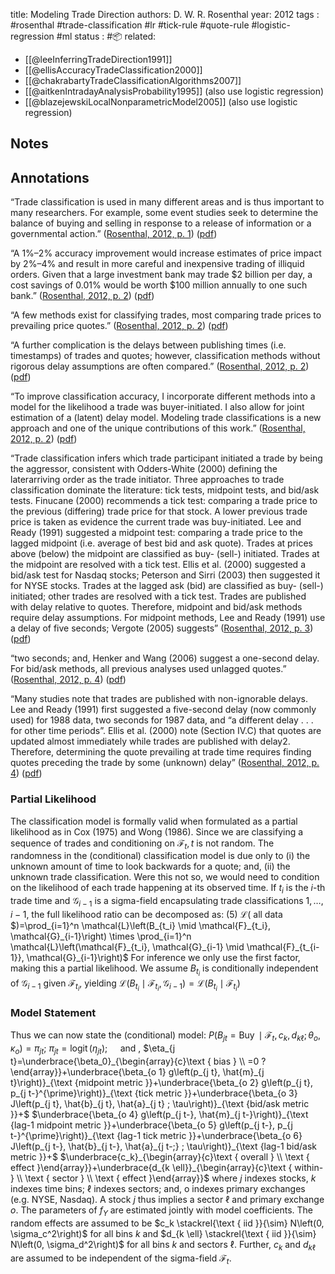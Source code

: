 
title: Modeling Trade Direction
authors: D. W. R. Rosenthal
year: 2012
tags : #rosenthal #trade-classification #lr #tick-rule #quote-rule #logistic-regression #ml 
status : #📦 
related:
- [[@leeInferringTradeDirection1991]]
- [[@ellisAccuracyTradeClassification2000]]
- [[@chakrabartyTradeClassificationAlgorithms2007]]
- [[@aitkenIntradayAnalysisProbability1995]] (also use logistic regression)
- [[@blazejewskiLocalNonparametricModel2005]] (also use logistic regression)

## Notes 

## Annotations  

“Trade classification is used in many different areas and is thus important to many researchers. For example, some event studies seek to determine the balance of buying and selling in response to a release of information or a governmental action.” ([Rosenthal, 2012, p. 1](zotero://select/library/items/DU2BX4UE)) ([pdf](zotero://open-pdf/library/items/EBGQ4ZWP?page=1&annotation=2SHHU2RD))

“A 1%–2% accuracy improvement would increase estimates of price impact by 2%–4% and result in more careful and inexpensive trading of illiquid orders. Given that a large investment bank may trade $2 billion per day, a cost savings of 0.01% would be worth $100 million annually to one such bank.” ([Rosenthal, 2012, p. 2](zotero://select/library/items/DU2BX4UE)) ([pdf](zotero://open-pdf/library/items/EBGQ4ZWP?page=2&annotation=FB3TN76H))

“A few methods exist for classifying trades, most comparing trade prices to prevailing price quotes.” ([Rosenthal, 2012, p. 2](zotero://select/library/items/DU2BX4UE)) ([pdf](zotero://open-pdf/library/items/EBGQ4ZWP?page=2&annotation=DX3MPCTH))

“A further complication is the delays between publishing times (i.e. timestamps) of trades and quotes; however, classification methods without rigorous delay assumptions are often compared.” ([Rosenthal, 2012, p. 2](zotero://select/library/items/DU2BX4UE)) ([pdf](zotero://open-pdf/library/items/EBGQ4ZWP?page=2&annotation=7WKQ25ET))

“To improve classification accuracy, I incorporate different methods into a model for the likelihood a trade was buyer-initiated. I also allow for joint estimation of a (latent) delay model. Modeling trade classifications is a new approach and one of the unique contributions of this work.” ([Rosenthal, 2012, p. 2](zotero://select/library/items/DU2BX4UE)) ([pdf](zotero://open-pdf/library/items/EBGQ4ZWP?page=2&annotation=Q744AS3L))

“Trade classification infers which trade participant initiated a trade by being the aggressor, consistent with Odders-White (2000) defining the laterarriving order as the trade initiator. Three approaches to trade classification dominate the literature: tick tests, midpoint tests, and bid/ask tests. Finucane (2000) recommends a tick test: comparing a trade price to the previous (differing) trade price for that stock. A lower previous trade price is taken as evidence the current trade was buy-initiated. Lee and Ready (1991) suggested a midpoint test: comparing a trade price to the lagged midpoint (i.e. average of best bid and ask quote). Trades at prices above (below) the midpoint are classified as buy- (sell-) initiated. Trades at the midpoint are resolved with a tick test. Ellis et al. (2000) suggested a bid/ask test for Nasdaq stocks; Peterson and Sirri (2003) then suggested it for NYSE stocks. Trades at the lagged ask (bid) are classified as buy- (sell-) initiated; other trades are resolved with a tick test. Trades are published with delay relative to quotes. Therefore, midpoint and bid/ask methods require delay assumptions. For midpoint methods, Lee and Ready (1991) use a delay of five seconds; Vergote (2005) suggests” ([Rosenthal, 2012, p. 3](zotero://select/library/items/DU2BX4UE)) ([pdf](zotero://open-pdf/library/items/EBGQ4ZWP?page=3&annotation=6PAZAVLU))

“two seconds; and, Henker and Wang (2006) suggest a one-second delay. For bid/ask methods, all previous analyses used unlagged quotes.” ([Rosenthal, 2012, p. 4](zotero://select/library/items/DU2BX4UE)) ([pdf](zotero://open-pdf/library/items/EBGQ4ZWP?page=4&annotation=QNQ7U5N9))

“Many studies note that trades are published with non-ignorable delays. Lee and Ready (1991) first suggested a five-second delay (now commonly used) for 1988 data, two seconds for 1987 data, and “a different delay . . . for other time periods”. Ellis et al. (2000) note (Section IV.C) that quotes are updated almost immediately while trades are published with delay2. Therefore, determining the quote prevailing at trade time requires finding quotes preceding the trade by some (unknown) delay” ([Rosenthal, 2012, p. 4](zotero://select/library/items/DU2BX4UE)) ([pdf](zotero://open-pdf/library/items/EBGQ4ZWP?page=4&annotation=799HH579))

### Partial Likelihood
The classification model is formally valid when formulated as a partial likelihood as in Cox (1975) and Wong (1986). Since we are classifying a sequence of trades and conditioning on $\mathcal{F}_t, t$ is not random. The randomness in the (conditional) classification model is due only to (i) the unknown amount of time to look backwards for a quote; and, (ii) the unknown trade classification. Were this not so, we would need to condition on the likelihood of each trade happening at its observed time.
If $t_i$ is the $i$-th trade time and $\mathcal{G}_{i-1}$ is a sigma-field encapsulating trade classifications $1, \ldots, i-1$, the full likelihood ratio can be decomposed as:
(5) $\mathcal{L}($ all data $)=\prod_{i=1}^n \mathcal{L}\left(B_{t_i} \mid \mathcal{F}_{t_i}, \mathcal{G}_{i-1}\right) \times \prod_{i=1}^n \mathcal{L}\left(\mathcal{F}_{t_i}, \mathcal{G}_{i-1} \mid \mathcal{F}_{t_{i-1}}, \mathcal{G}_{i-1}\right)$
For inference we only use the first factor, making this a partial likelihood. We assume $B_{t_i}$ is conditionally independent of $\mathcal{G}_{i-1}$ given $\mathcal{F}_{t_i}$, yielding $\mathcal{L}\left(B_{t_i} \mid \mathcal{F}_{t_i}, \mathcal{G}_{i-1}\right)=\mathcal{L}\left(B_{t_i} \mid \mathcal{F}_{t_i}\right)$

### Model Statement
Thus we can now state the (conditional) model:
$P\left(B_{j t}=\operatorname{Buy} \mid \mathcal{F}_t, c_k, d_{k \ell} ; \theta_o, \kappa_o\right)=\pi_{j t} ;$
$\pi_{j t}=\operatorname{logit}\left(\eta_{j t}\right) ; \quad$ and ,
$\eta_{j t}=\underbrace{\beta_0}_{\begin{array}{c}\text { bias } \\ =0 ?\end{array}}+\underbrace{\beta_{o 1} g\left(p_{j t}, \hat{m}_{j t}\right)}_{\text {midpoint metric }}+\underbrace{\beta_{o 2} g\left(p_{j t}, p_{j t-}^{\prime}\right)}_{\text {tick metric }}+\underbrace{\beta_{o 3} J\left(p_{j t}, \hat{b}_{j t}, \hat{a}_{j t} ; \tau\right)}_{\text {bid/ask metric }}+$
$\underbrace{\beta_{o 4} g\left(p_{j t-}, \hat{m}_{j t-}\right)}_{\text {lag-1 midpoint metric }}+\underbrace{\beta_{o 5} g\left(p_{j t-}, p_{j t-}^{\prime}\right)}_{\text {lag-1 tick metric }}+\underbrace{\beta_{o 6} J\left(p_{j t-}, \hat{b}_{j t-}, \hat{a}_{j t-;} ; \tau\right)}_{\text {lag-1 bid/ask metric }}+$
$\underbrace{c_k}_{\begin{array}{c}\text { overall } \\ \text { effect }\end{array}}+\underbrace{d_{k \ell}}_{\begin{array}{c}\text { within- } \\ \text { sector } \\ \text { effect }\end{array}}$
where $j$ indexes stocks, $k$ indexes time bins; $\ell$ indexes sectors; and, o indexes primary exchanges (e.g. NYSE, Nasdaq). A stock $j$ thus implies a sector $\ell$ and primary exchange $o$. The parameters of $f_Y$ are estimated jointly with model coefficients. The random effects are assumed to be $c_k \stackrel{\text { iid }}{\sim} N\left(0, \sigma_c^2\right)$ for all bins $k$ and $d_{k \ell} \stackrel{\text { iid }}{\sim} N\left(0, \sigma_d^2\right)$ for all bins $k$ and sectors $\ell$. Further, $c_k$ and $d_{k \ell}$ are assumed to be independent of the sigma-field $\mathcal{F}_t$.